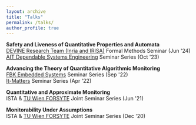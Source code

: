 ```yaml
---
layout: archive
title: "Talks"
permalink: /talks/
author_profile: true
---
```


**Safety and Liveness of Quantitative Properties and Automata**\
[DEVINE Research Team (Inria and IRISA)](https://devine.inria.fr/) Formal Methods Seminar (Jun '24)\
[AIT Dependable Systems Engineering](https://www.ait.ac.at/en/research-topics/dependable-systems-engineering) Seminar Series (Oct '23)

**Advancing the Theory of Quantitative Algorithmic Monitoring**\
[FBK Embedded Systems](https://es.fbk.eu/) Seminar Series (Sep '22)\
[It-Matters](http://itmatters.imtlucca.it/) Seminar Series (Apr '22)

**Quantitative and Approximate Monitoring**\
ISTA & [TU Wien FORSYTE](https://forsyte.at/) Joint Seminar Series (Jun '21)

**Monitorability Under Assumptions**\
ISTA & [TU Wien FORSYTE](https://forsyte.at/) Joint Seminar Series (Dec '20)